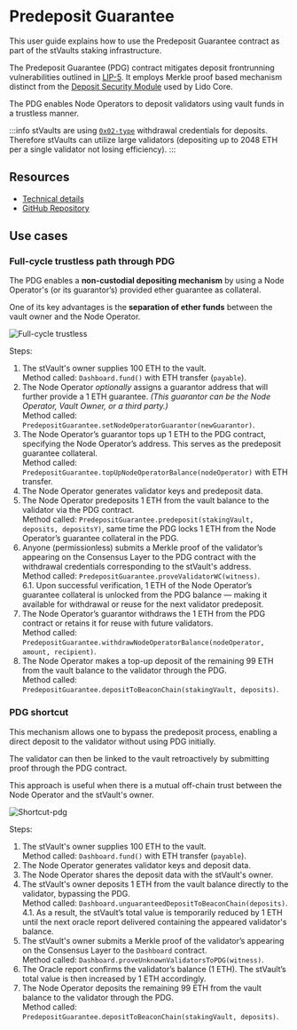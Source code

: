 # Predeposit Guarantee

This user guide explains how to use the Predeposit Guarantee contract as part of the stVaults staking infrastructure.

The Predeposit Guarantee (PDG) contract mitigates deposit frontrunning vulnerabilities outlined in [LIP-5](https://github.com/lidofinance/lido-improvement-proposals/blob/develop/LIPS/lip-5.md). It employs Merkle proof based mechanism distinct from the [Deposit Security Module](https://docs.lido.fi/contracts/deposit-security-module) used by Lido Core.

The PDG enables Node Operators to deposit validators using vault funds in a trustless manner.

:::info
stVaults are using [`0x02-type`](https://eips.ethereum.org/EIPS/eip-7251) withdrawal credentials for deposits.
Therefore stVaults can utilize large validators (depositing up to 2048 ETH per a single validator not losing efficiency).
:::

## Resources

- [Technical details](https://hackmd.io/@lido/stVaults-design?stext=5138%3A160%3A0%3A1744277214%3A66cxZj)
- [GitHub Repository](https://github.com/lidofinance/core/blob/feat/vaults/contracts/0.8.25/vaults/predeposit_guarantee/PredepositGuarantee.sol)

## Use cases

### Full-cycle trustless path through PDG

The PDG enables a **non-custodial depositing mechanism** by using a Node Operator's (or its guarantor’s) provided ether guarantee as collateral.

One of its key advantages is the **separation of ether funds** between the vault owner and the Node Operator.

![Full-cycle trustless](/img/stvaults/full-proof-pdg.png)

Steps:

1. The stVault's owner supplies 100 ETH to the vault.  
Method called: `Dashboard.fund()` with ETH transfer (`payable`).
2. The Node Operator *optionally* assigns a guarantor address that will further provide a 1 ETH guarantee. *(This guarantor can be the Node Operator, Vault Owner, or a third party.)*  
Method called: `PredepositGuarantee.setNodeOperatorGuarantor(newGuarantor)`.
3. The Node Operator’s guarantor tops up 1 ETH to the PDG contract, specifying the Node Operator’s address. This serves as the predeposit guarantee collateral.  
Method called: `PredepositGuarantee.topUpNodeOperatorBalance(nodeOperator)` with ETH transfer.
4. The Node Operator generates validator keys and predeposit data.
5. The Node Operator predeposits 1 ETH from the vault balance to the validator via the PDG contract.  
Method called: `PredepositGuarantee.predeposit(stakingVault, deposits, depositsY)`, same time the PDG locks 1 ETH from the Node Operator’s guarantee collateral in the PDG.
6. Anyone (permissionless) submits a Merkle proof of the validator’s appearing on the Consensus Layer to the PDG contract with the withdrawal credentials corresponding to the stVault's address.  
Method called: `PredepositGuarantee.proveValidatorWC(witness)`.  
6.1. Upon successful verification, 1 ETH of the Node Operator’s guarantee collateral is unlocked from the  PDG balance — making it available for withdrawal or reuse for the next validator predeposit.
7. The Node Operator’s guarantor withdraws the 1 ETH from the PDG contract or retains it for reuse with future validators.  
Method called: `PredepositGuarantee.withdrawNodeOperatorBalance(nodeOperator, amount, recipient)`.
8. The Node Operator makes a top-up deposit of the remaining 99 ETH from the vault balance to the validator through the PDG.  
Method called: `PredepositGuarantee.depositToBeaconChain(stakingVault, deposits)`.

### PDG shortcut

This mechanism allows one to bypass the predeposit process, enabling a direct deposit to the validator without using PDG initially.

The validator can then be linked to the vault retroactively by submitting proof through the PDG contract.

This approach is useful when there is a mutual off-chain trust between the Node Operator and the stVault's owner.

![Shortcut-pdg](/img/stvaults/shortcut-pdg.png)

Steps:

1. The stVault's owner supplies 100 ETH to the vault.  
Method called: `Dashboard.fund()` with ETH transfer (`payable`).
2. The Node Operator generates validator keys and deposit data.
3. The Node Operator shares the deposit data with the stVault's owner.
4. The stVault's owner deposits 1 ETH from the vault balance directly to the validator, bypassing the PDG.  
Method called: `Dashboard.unguaranteedDepositToBeaconChain(deposits)`.  
4.1. As a result, the stVault’s total value is temporarily reduced by 1 ETH until the next oracle report delivered containing the appeared validator's balance.
5. The stVault's owner submits a Merkle proof of the validator’s appearing on the Consensus Layer to the `Dashboard` contract.  
Method called: `Dashboard.proveUnknownValidatorsToPDG(witness)`.
6. The Oracle report confirms the validator’s balance (1 ETH). The stVault’s total value is then increased by 1 ETH accordingly.
7. The Node Operator deposits the remaining 99 ETH from the vault balance to the validator through the PDG.  
Method called: `PredepositGuarantee.depositToBeaconChain(stakingVault, deposits)`.
